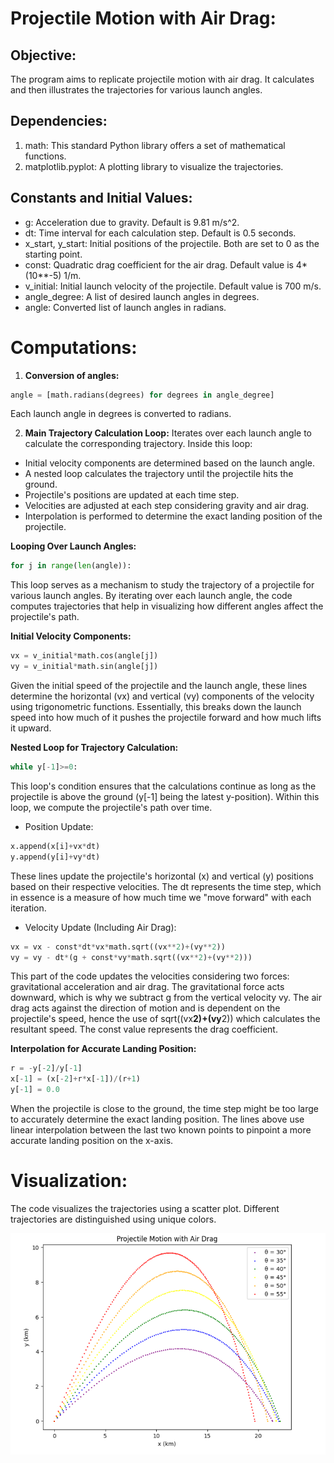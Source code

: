 # Projectile Motion with Air Drag:

## Objective:
The program aims to replicate projectile motion with air drag. It calculates and then illustrates the trajectories for various launch angles.

## Dependencies:
1. math: This standard Python library offers a set of mathematical functions.
1. matplotlib.pyplot: A plotting library to visualize the trajectories.

## Constants and Initial Values:

- g: Acceleration due to gravity. Default is 9.81 m/s^2.
- dt: Time interval for each calculation step. Default is 0.5 seconds.
- x_start, y_start: Initial positions of the projectile. Both are set to 0 as the starting point.
- const: Quadratic drag coefficient for the air drag. Default value is 4*(10**-5) 1/m.
- v_initial: Initial launch velocity of the projectile. Default value is 700 m/s.
- angle_degree: A list of desired launch angles in degrees.
- angle: Converted list of launch angles in radians.

# Computations:

1. **Conversion of angles:**
```python
angle = [math.radians(degrees) for degrees in angle_degree]
```
Each launch angle in degrees is converted to radians.

2. **Main Trajectory Calculation Loop:**
Iterates over each launch angle to calculate the corresponding trajectory. Inside this loop:

- Initial velocity components are determined based on the launch angle.
- A nested loop calculates the trajectory until the projectile hits the ground.
- Projectile's positions are updated at each time step.
- Velocities are adjusted at each step considering gravity and air drag.
- Interpolation is performed to determine the exact landing position of the projectile.

**Looping Over Launch Angles:**
```python
for j in range(len(angle)):
```
This loop serves as a mechanism to study the trajectory of a projectile for various launch angles. By iterating over each launch angle, the code computes trajectories that help in visualizing how different angles affect the projectile's path.

**Initial Velocity Components:**
```python
vx = v_initial*math.cos(angle[j])
vy = v_initial*math.sin(angle[j])
```
Given the initial speed of the projectile and the launch angle, these lines determine the horizontal (vx) and vertical (vy) components of the velocity using trigonometric functions. Essentially, this breaks down the launch speed into how much of it pushes the projectile forward and how much lifts it upward.

**Nested Loop for Trajectory Calculation:**
```python
while y[-1]>=0:
```
This loop's condition ensures that the calculations continue as long as the projectile is above the ground (y[-1] being the latest y-position). Within this loop, we compute the projectile's path over time.

- Position Update:
```python
x.append(x[i]+vx*dt)
y.append(y[i]+vy*dt)
```
These lines update the projectile's horizontal (x) and vertical (y) positions based on their respective velocities. The dt represents the time step, which in essence is a measure of how much time we "move forward" with each iteration.

- Velocity Update (Including Air Drag):
```python
vx = vx - const*dt*vx*math.sqrt((vx**2)+(vy**2))
vy = vy - dt*(g + const*vy*math.sqrt((vx**2)+(vy**2)))
```
This part of the code updates the velocities considering two forces: gravitational acceleration and air drag. The gravitational force acts downward, which is why we subtract g from the vertical velocity vy. The air drag acts against the direction of motion and is dependent on the projectile's speed, hence the use of sqrt((vx**2)+(vy**2)) which calculates the resultant speed. The const value represents the drag coefficient.

**Interpolation for Accurate Landing Position:**
```python
r = -y[-2]/y[-1]
x[-1] = (x[-2]+r*x[-1])/(r+1)
y[-1] = 0.0
```
When the projectile is close to the ground, the time step might be too large to accurately determine the exact landing position. The lines above use linear interpolation between the last two known points to pinpoint a more accurate landing position on the x-axis.

# Visualization:
The code visualizes the trajectories using a scatter plot. Different trajectories are distinguished using unique colors. 

![Projectile_motion_with_air_drag](projectile_motion_with_air_drag.png)



